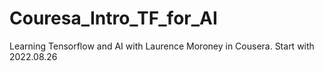 # Couresa_Intro_TF_for_AI

Learning Tensorflow and AI with Laurence Moroney in Cousera.
Start with 2022.08.26
